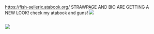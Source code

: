 https://fish-sellerix.atabook.org/
STRAWPAGE AND BIO ARE GETTING A NEW LOOK!
check my atabook and  guns!
![](https://komarev.com/ghpvc/?username=fish-gienix&abbreviated=true&color=grey&label=Fishes)

![](https://guns.lol/verleihnix)
--
